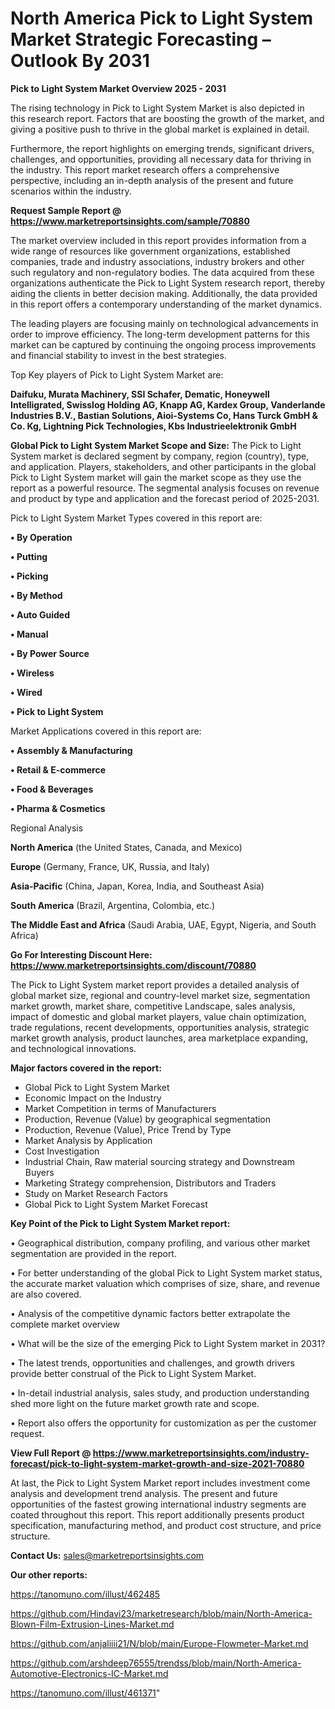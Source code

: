 # North America Pick to Light System Market Strategic Forecasting – Outlook By 2031

<Strong> Pick to Light System Market Overview 2025 - 2031</strong>

The rising technology in Pick to Light System Market is also depicted in this research report. Factors that are boosting the growth of the market, and giving a positive push to thrive in the global market is explained in detail.

Furthermore, the report highlights on emerging trends, significant drivers, challenges, and opportunities, providing all necessary data for thriving in the industry. This report market research offers a comprehensive perspective, including an in-depth analysis of the present and future scenarios within the industry.

<strong>Request Sample Report @ <a href=https://www.marketreportsinsights.com/sample/70880>https://www.marketreportsinsights.com/sample/70880</a></strong>

The market overview included in this report provides information from a wide range of resources like government organizations, established companies, trade and industry associations, industry brokers and other such regulatory and non-regulatory bodies. The data acquired from these organizations authenticate the Pick to Light System research report, thereby aiding the clients in better decision making. Additionally, the data provided in this report offers a contemporary understanding of the market dynamics.

The leading players are focusing mainly on technological advancements in order to improve efficiency. The long-term development patterns for this market can be captured by continuing the ongoing process improvements and financial stability to invest in the best strategies.

Top Key players of Pick to Light System Market are:

<strong>Daifuku, Murata Machinery, SSI Schafer, Dematic, Honeywell Intelligrated, Swisslog Holding AG, Knapp AG, Kardex Group, Vanderlande Industries B.V., Bastian Solutions, Aioi-Systems Co, Hans Turck GmbH & Co. Kg, Lightning Pick Technologies, Kbs Industrieelektronik GmbH</strong>

<strong><b>Global Pick to Light System Market Scope and Size:</b></strong>
The Pick to Light System market is declared segment by company, region (country), type, and application. Players, stakeholders, and other participants in the global Pick to Light System market will gain the market scope as they use the report as a powerful resource. The segmental analysis focuses on revenue and product by type and application and the forecast period of 2025-2031.

Pick to Light System Market Types covered in this report are:

<strong>• By Operation

• Putting

• Picking

• By Method

• Auto Guided

• Manual

• By Power Source

• Wireless

• Wired

• Pick to Light System</strong>

Market Applications covered in this report are:

<strong>• Assembly & Manufacturing

• Retail & E-commerce

• Food & Beverages

• Pharma & Cosmetics</strong> 

Regional Analysis

<strong>North America</strong> (the United States, Canada, and Mexico)

<strong>Europe</strong> (Germany, France, UK, Russia, and Italy)

<strong>Asia-Pacific</strong> (China, Japan, Korea, India, and Southeast Asia)

<strong>South America</strong> (Brazil, Argentina, Colombia, etc.)

<strong>The Middle East and Africa</strong> (Saudi Arabia, UAE, Egypt, Nigeria, and South Africa)

<strong>Go For Interesting Discount Here: <a href=https://www.marketreportsinsights.com/discount/70880>https://www.marketreportsinsights.com/discount/70880</a></strong>

The Pick to Light System market report provides a detailed analysis of global market size, regional and country-level market size, segmentation market growth, market share, competitive Landscape, sales analysis, impact of domestic and global market players, value chain optimization, trade regulations, recent developments, opportunities analysis, strategic market growth analysis, product launches, area marketplace expanding, and technological innovations.

<strong><b>Major factors covered in the report:</b></strong>
<ul>
  <li>Global Pick to Light System Market </li>
  <li>Economic Impact on the Industry</li>
  <li>Market Competition in terms of Manufacturers</li>
  <li>Production, Revenue (Value) by geographical segmentation</li>
  <li>Production, Revenue (Value), Price Trend by Type</li>
  <li>Market Analysis by Application</li>
  <li>Cost Investigation</li>
  <li>Industrial Chain, Raw material sourcing strategy and Downstream Buyers</li>
  <li>Marketing Strategy comprehension, Distributors and Traders</li>
  <li>Study on Market Research Factors</li>
  <li>Global Pick to Light System Market Forecast</li>
</ul>

<strong><b>Key Point of the Pick to Light System Market report:</b></strong>

• Geographical distribution, company profiling, and various other market segmentation are provided in the report.

• For better understanding of the global Pick to Light System market status, the accurate market valuation which comprises of size, share, and revenue are also covered.

• Analysis of the competitive dynamic factors better extrapolate the complete market overview

• What will be the size of the emerging Pick to Light System market in 2031?

• The latest trends, opportunities and challenges, and growth drivers provide better construal of the Pick to Light System Market.

• In-detail industrial analysis, sales study, and production understanding shed more light on the future market growth rate and scope.

• Report also offers the opportunity for customization as per the customer request.

<strong><b>View Full Report @ <a href=https://www.marketreportsinsights.com/industry-forecast/pick-to-light-system-market-growth-and-size-2021-70880>https://www.marketreportsinsights.com/industry-forecast/pick-to-light-system-market-growth-and-size-2021-70880</a></b></strong>


At last, the Pick to Light System Market report includes investment come analysis and development trend analysis. The present and future opportunities of the fastest growing international industry segments are coated throughout this report. This report additionally presents product specification, manufacturing method, and product cost structure, and price structure.

<strong>Contact Us:</strong>
sales@marketreportsinsights.com

<strong>Our other reports:</strong>

<a href=https://tanomuno.com/illust/462485>https://tanomuno.com/illust/462485</a>

<a href=https://github.com/Hindavi23/marketresearch/blob/main/North-America-Blown-Film-Extrusion-Lines-Market.md>https://github.com/Hindavi23/marketresearch/blob/main/North-America-Blown-Film-Extrusion-Lines-Market.md</a>

<a href=https://github.com/anjaliiii21/N/blob/main/Europe-Flowmeter-Market.md>https://github.com/anjaliiii21/N/blob/main/Europe-Flowmeter-Market.md</a>

<a href=https://github.com/arshdeep76555/trendss/blob/main/North-America-Automotive-Electronics-IC-Market.md>https://github.com/arshdeep76555/trendss/blob/main/North-America-Automotive-Electronics-IC-Market.md</a>

<a href=https://tanomuno.com/illust/461371>https://tanomuno.com/illust/461371</a>"
